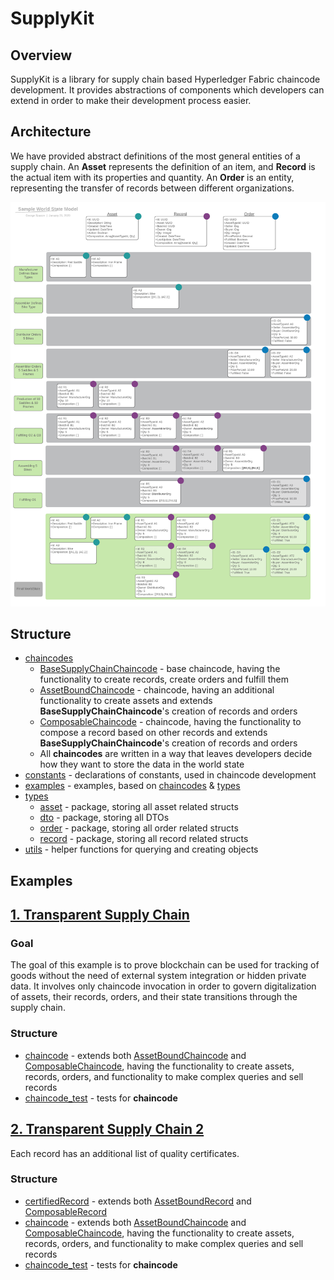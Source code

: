 # SupplyKit

## Overview
SupplyKit is a library for supply chain based Hyperledger Fabric chaincode development. It provides
abstractions of components which developers can extend in order to make their development process easier.

## Architecture
We have provided abstract definitions of the most general entities of a supply chain. An **Asset** represents
the definition of an item, and **Record** is the actual item with its properties and quantity. An **Order** is
an entity, representing the transfer of records between different organizations.

![Example](examples/img/example.png)

## Structure

* [chaincodes](cc)
    * [BaseSupplyChainChaincode](cc/BaseSupplyChainChaincode.go) - base chaincode, having the functionality to create records, create orders and fulfill them
    * [AssetBoundChaincode](cc/AssetBoundChaincode.go) - chaincode, having an additional functionality to create assets and extends **BaseSupplyChainChaincode**'s
    creation of records and orders
    * [ComposableChaincode](cc/ComposableChaincode.go) - chaincode, having the functionality to compose a record based on other records and extends **BaseSupplyChainChaincode**'s
    creation of records and orders
    * All **chaincodes** are written in a way that leaves developers decide how they want to store the data in the world state
* [constants](constants) - declarations of constants, used in chaincode development
* [examples](examples) - examples, based on [chaincodes](cc) & [types](types)
* [types](types)
    * [asset](types/asset) - package, storing all asset related structs
    * [dto](types/dto) - package, storing all DTOs
    * [order](types/order) - package, storing all order related structs
    * [record](types/record) - package, storing all record related structs 
* [utils](utils) - helper functions for querying and creating objects

## Examples

## [1. Transparent Supply Chain](examples/transparent-supply-chain)

### Goal
The goal of this example is to prove blockchain can be used for tracking of goods
without the need of external system integration or hidden private data.
It involves only chaincode invocation in order to govern digitalization of
assets, their records, orders, and their state transitions through the supply chain.

### Structure
   * [chaincode](examples/transparent-supply-chain/chaincode.go) - extends both [AssetBoundChaincode](cc/AssetBoundChaincode.go) and [ComposableChaincode](cc/ComposableChaincode.go),
   having the functionality to create assets, records, orders, and functionality to make complex queries and sell records
   * [chaincode_test](examples/transparent-supply-chain/chaincode_test.go) - tests for **chaincode**

## [2. Transparent Supply Chain 2](examples/transparent-supply-chain-2)
Each record has an additional list of quality certificates.

### Structure
   * [certifiedRecord](examples/transparent-supply-chain-2/certifiedRecord.go) - extends both [AssetBoundRecord](types/record/assetBoundRecord.go) and [ComposableRecord](types/record/composableRecord.go)
   * [chaincode](examples/transparent-supply-chain-2/chaincode.go) - extends both [AssetBoundChaincode](cc/AssetBoundChaincode.go) and [ComposableChaincode](cc/ComposableChaincode.go),
   having the functionality to create assets, records, orders, and functionality to make complex queries and sell records
   * [chaincode_test](examples/transparent-supply-chain-2/chaincode_test.go) - tests for **chaincode**
